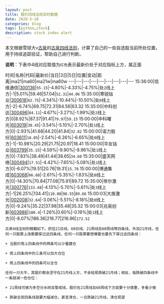 ```yaml
---
layout: post
title: 股价四线法则实时数据
date: 2020-5-10
categories: blog
tags: [python,stock]
description: stock index alert
---
```



本文根据雪球大v[古泉](https://xueqiu.com/u/7148646888)的[古泉四线法则](https://xueqiu.com/7148646888/130498192)，计算了自己的一些自选股当前所处位置，用于持续追踪验证，帮助自己进行判断。

**说明**：下表中4线对应取值为`红色`表示最新价处于对应指标上方，属正面

时间|名称|代码|最新价|当日|3日|5日|位置|变动|距离|ma21|ma60|ma21w|ma60w
---|---|---|---|---|---|---|---|---
15:36:00|信维通信|[300136](https://xueqiu.com/S/SZ300136)|`55.15`|-4.80%|-4.33%|-4.75%|处`2`线上方|-1|5.01%|59.46|57.04|`52.31`|`44.06`
15:35:00|寒锐钴业|[300618](https://xueqiu.com/S/SZ300618)|`62.75`|-4.34%|-10.44%|-10.50%|处`0`线上方|-2|-6.74%|69.75|72.31|64.56|63.32
15:35:00|中科创达|[300496](https://xueqiu.com/S/SZ300496)|`84.11`|-4.67%|-3.27%|-1.99%|处`2`线上方|0|8.92%|87.37|91.41|`79.97`|`59.15`
15:00:00|中科曙光|[603019](https://xueqiu.com/S/SH603019)|`38.45`|-3.54%|-5.10%|-2.70%|处`1`线上方|0|-2.93%|41.68|44.20|41.84|`32.82`
15:00:00|诺力股份|[603611](https://xueqiu.com/S/SH603611)|`18.05`|-2.54%|-6.26%|-6.65%|处`0`线上方|-1|-10.98%|20.29|21.75|20.97|18.41
15:00:00|华友钴业|[603799](https://xueqiu.com/S/SH603799)|`35.15`|-4.59%|-9.90%|-9.96%|处`1`线上方|0|-7.83%|38.49|41.44|38.65|`34.60`
15:35:00|盛天网络|[300494](https://xueqiu.com/S/SZ300494)|`17.51`|-4.42%|-7.65%|-5.08%|处`1`线上方|0|-6.07%|19.51|20.76|19.31|`15.78`
15:00:00|博通集成|[603068](https://xueqiu.com/S/SH603068)|`66.68`|-2.61%|-5.35%|-1.83%|处`0`线上方|0|-14.30%|70.84|77.08|75.91|89.72
15:35:00|帝尔激光|[300776](https://xueqiu.com/S/SZ300776)|`133.48`|-4.13%|-5.70%|-5.61%|处`3`线上方|-1|26.25%|134.41|`110.00`|`98.55`|`89.66`
15:00:03|大族激光|[002008](https://xueqiu.com/S/SZ002008)|`32.64`|-3.06%|-5.51%|-8.18%|处`0`线上方|0|-9.24%|35.22|37.98|35.48|35.32
15:00:03|兆易创新|[603986](https://xueqiu.com/S/SH603986)|`180.4`|-1.26%|0.60%|-0.19%|处`1`线上方|0|-8.07%|186.36|216.77|216.96|`172.52`

```
古泉4线法则的精髓如下。抓住21日线、60日线、21周线及60周线等四条线，外加21月线，任何一只股票上涨都要穿过这四条线，任何一只股票要想爆雷也要先下穿过这四条线：

+ 当股价爬上四条线中的两条可以少量建仓

+ 爬上四条线中的三条可以加大仓位

+ 爬上四条线中的四条可以全仓

任何一只大牛，其股价都会坚守在21月线上方，不会轻易跌破21月线；相反，每跌破四条线中一条就减一些仓位：

+ 21周线可做为多空分水岭及警戒线，股价在21周线及60周线下方就要十分慎重，多看少做

+ 跌破全部四条线就要大幅减仓，甚至清仓，一旦跌破21月线，清仓观望
```